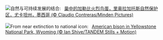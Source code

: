 ![](https://www.bing.com/th?id=OHR.YucatanBiosphere_ZH-CN7442392453_UHD.jpg&w=1000)自然与可持续发展的结合:&nbsp;&ensp;[巢中的加勒比火烈鸟蛋，里奥拉加托斯自然保护区，尤卡坦州，墨西哥 (© Claudio Contreras/Minden Pictures)](https://www.bing.com/th?id=OHR.YucatanBiosphere_ZH-CN7442392453_UHD.jpg)
<br><br/>
![](https://www.bing.com/th?id=OHR.BisonYellowstone_EN-US4259322652_UHD.jpg&w=1000)From near extinction to national icon:&nbsp;&ensp;[American bison in Yellowstone National Park, Wyoming (© Ian Shive/TANDEM Stills + Motion)](https://www.bing.com/th?id=OHR.BisonYellowstone_EN-US4259322652_UHD.jpg)
<br><br/>
